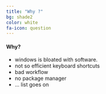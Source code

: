 ```yaml
---
title: "Why ?"
bg: shade2
color: white
fa-icon: question
---
```


#### Why?

- windows is bloated with software.
- not so efficient keyboard shortcuts
- bad workflow
- no package manager
- ... list goes on